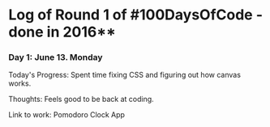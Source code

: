 # Log of Round 1 of #100DaysOfCode - done in 2016**

### Day 1: June 13. Monday
Today's Progress: Spent time fixing CSS and figuring out how canvas works.

Thoughts: Feels good to be back at coding.

Link to work: Pomodoro Clock App
